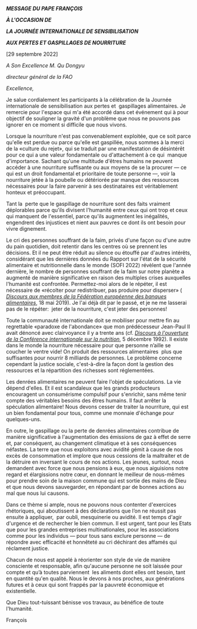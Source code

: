 ***MESSAGE DU PAPE FRANÇOIS***

***À L'OCCASION DE***

***LA JOURNÉE INTERNATIONALE DE SENSIBILISATION***

***AUX PERTES ET GASPILLAGES DE NOURRITURE***

\[29 septembre 2022\]

*A Son Excellence M. Qu Dongyu*

*directeur général de la FAO*

*Excellence,*

Je salue cordialement les participants à la célébration de la Journée internationale de sensibilisation aux pertes et  gaspillages alimentaires. Je remercie pour l'espace qui m'a été accordé dans cet événement qui à pour objectif de souligner la gravité d'un problème que nous ne pouvons pas ignorer en ce moment si difficile que nous vivons.

Lorsque la nourriture n'est pas convenablement exploitée, que ce soit parce qu'elle est perdue ou parce qu'elle est gaspillée, nous sommes à la merci de la «culture du rejet», qui se traduit par une manifestation de désintérêt pour ce qui a une valeur fondamentale ou d'attachement à ce qui  manque d'importance. Sachant qu'une multitude d'êtres humains ne peuvent accéder à une nourriture suffisante ou aux moyens de se la procurer — ce qui est un droit fondamental et prioritaire de toute personne —, voir la nourriture jetée à la poubelle ou détériorée par manque des ressources nécessaires pour la faire parvenir à ses destinataires est véritablement honteux et préoccupant.

Tant la  perte que le gaspillage de nourriture sont des faits vraiment déplorables parce qu'ils divisent l'humanité entre ceux qui ont trop et ceux qui manquent de l'essentiel, parce qu'ils augmentent les inégalités, engendrent des injustices et nient aux pauvres ce dont ils ont besoin pour vivre dignement.

Le cri des personnes souffrant de la faim, privés d'une façon ou d'une autre du pain quotidien, doit retentir dans les centres où se prennent les décisions. Et il ne peut être réduit au silence ou étouffé par d'autres intérêts, considérant que les dernières données du Rapport sur l'état de la sécurité alimentaire et nutritionnelle dans le monde (SOFI 2022) révèlent que l'année dernière, le nombre de personnes souffrant de la faim sur notre planète a augmenté de manière significative en raison des multiples crises auxquelles l'humanité est confrontée. Permettez-moi alors de le répéter, il est nécessaire de «récolter pour redistribuer, pas produire pour disperser» ( *[Discours aux membres de la Fédération européenne des banques alimentaires](https://www.vatican.va/content/francesco/fr/speeches/2019/may/documents/papa-francesco_20190518_banchi-alimentari.html)*, 18 mai 2019). Je l'ai déjà dit par le passé, et je ne me lasserai pas de le répéter:  jeter de la nourriture, c'est jeter des personnes!

Toute la communauté internationale doit se mobiliser pour mettre fin au regrettable «paradoxe de l'abondance» que mon prédécesseur Jean-Paul II avait dénoncé avec clairvoyance il y a trente ans (cf. *[Discours à l'ouverture de la Conférence internationale sur la nutrition](https://www.vatican.va/content/john-paul-ii/fr/speeches/1992/december/documents/hf_jp-ii_spe_19921205_conference-on-nutrition.html)*, 5 décembre 1992). Il existe dans le monde la nourriture nécessaire pour que personne n’aille se coucher le ventre vide! On produit des ressources alimentaires  plus que suffisantes pour nourrir 8 milliards de personnes. Le problème concerne cependant la justice sociale, c'est-à-dire la façon dont la gestion des ressources et la répartition des richesses sont réglementées.

Les denrées alimentaires ne peuvent faire l'objet de spéculations. La vie dépend d'elles. Et il est scandaleux que les grands producteurs encouragent un consumérisme compulsif pour s'enrichir, sans même tenir compte des véritables besoins des êtres humains. Il faut arrêter la spéculation alimentaire! Nous devons cesser de traiter la nourriture, qui est un bien fondamental pour tous, comme une monnaie d'échange pour quelques-uns.

En outre, le gaspillage ou la perte de denrées alimentaires contribue de manière significative à l'augmentation des émissions de gaz à effet de serre et, par conséquent, au changement climatique et à ses conséquences néfastes. La terre que nous exploitons avec avidité gémit à cause de nos excès de consommation et implore que nous cessions de la maltraiter et de la détruire en inversant le cours de nos actions. Les jeunes, surtout, nous demandent avec force que nous pensions à eux, que nous aiguisions notre regard et élargissions notre cœur, en donnant le meilleur de nous-mêmes pour prendre soin de la maison commune qui est sortie des mains de Dieu et que nous devons sauvegarder, en répondant par de bonnes actions au mal que nous lui causons.

Dans ce thème si ample, nous ne pouvons nous contenter d'exercices rhétoriques, qui aboutissent à des déclarations que l’on ne réussit pas ensuite à appliquer,  par oubli, mesquinerie ou avidité. Il est temps d'agir d'urgence et de rechercher le bien commun. Il est urgent, tant pour les Etats que pour les grandes entreprises multinationales, pour les associations comme pour les individus — pour tous sans exclure personne — de répondre avec efficacité et honnêteté au cri déchirant des affamés qui réclament justice.

Chacun de nous est appelé à réorienter son style de vie de manière consciente et responsable, afin qu'aucune personne ne soit laissée pour compte et qu’à toutes parviennent  les aliments dont elles ont besoin, tant en quantité qu'en qualité. Nous le devons à nos proches, aux générations futures et à ceux qui sont frappés par la pauvreté économique et existentielle.

Que Dieu tout-tuissant bénisse vos travaux, au bénéfice de toute l'humanité.

François
